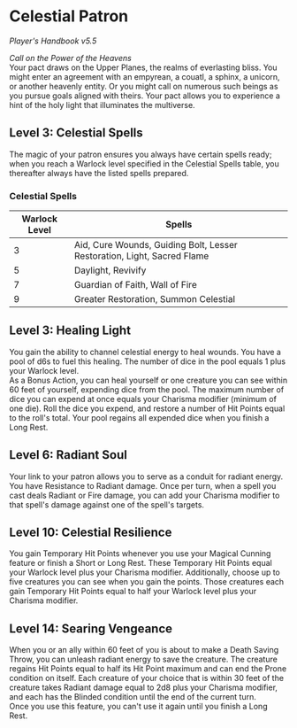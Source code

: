 # Celestial Patron
*Player's Handbook v5.5*  

*Call on the Power of the Heavens*  
Your pact draws on the Upper Planes, the realms of everlasting bliss. You might enter an agreement with an empyrean, a couatl, a sphinx, a unicorn, or another heavenly entity. Or you might call on numerous such beings as you pursue goals aligned with theirs. Your pact allows you to experience a hint of the holy light that illuminates the multiverse.

## Level 3: Celestial Spells
The magic of your patron ensures you always have certain spells ready; when you reach a Warlock level specified in the Celestial Spells table, you thereafter always have the listed spells prepared.
### Celestial Spells
| Warlock Level | Spells                                                                  |
|---------------|-------------------------------------------------------------------------|
| 3             | Aid, Cure Wounds, Guiding Bolt, Lesser Restoration, Light, Sacred Flame |
| 5             | Daylight, Revivify                                                      |
| 7             | Guardian of Faith, Wall of Fire                                         |
| 9             | Greater Restoration, Summon Celestial                                   |

## Level 3: Healing Light
You gain the ability to channel celestial energy to heal wounds. You have a pool of d6s to fuel this healing. The number of dice in the pool equals 1 plus your Warlock level.  
As a Bonus Action, you can heal yourself or one creature you can see within 60 feet of yourself, expending dice from the pool. The maximum number of dice you can expend at once equals your Charisma modifier (minimum of one die). Roll the dice you expend, and restore a number of Hit Points equal to the roll's total. Your pool regains all expended dice when you finish a Long Rest.

## Level 6: Radiant Soul
Your link to your patron allows you to serve as a conduit for radiant energy. You have Resistance to Radiant damage. Once per turn, when a spell you cast deals Radiant or Fire damage, you can add your Charisma modifier to that spell's damage against one of the spell's targets.

## Level 10: Celestial Resilience
You gain Temporary Hit Points whenever you use your Magical Cunning feature or finish a Short or Long Rest. These Temporary Hit Points equal your Warlock level plus your Charisma modifier. Additionally, choose up to five creatures you can see when you gain the points. Those creatures each gain Temporary Hit Points equal to half your Warlock level plus your Charisma modifier.

## Level 14: Searing Vengeance
When you or an ally within 60 feet of you is about to make a Death Saving Throw, you can unleash radiant energy to save the creature. The creature regains Hit Points equal to half its Hit Point maximum and can end the Prone condition on itself. Each creature of your choice that is within 30 feet of the creature takes Radiant damage equal to 2d8 plus your Charisma modifier, and each has the Blinded condition until the end of the current turn.  
Once you use this feature, you can't use it again until you finish a Long Rest.
